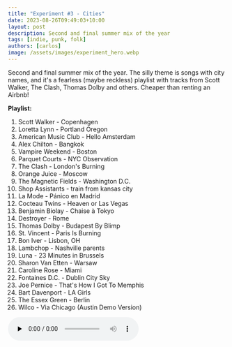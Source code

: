 ```yaml
---
title: "Experiment #3 - Cities"
date: 2023-08-26T09:49:03+10:00
layout: post
description: Second and final summer mix of the year
tags: [indie, punk, folk]
authors: [carlos]
image: /assets/images/experiment_hero.webp
---
```


Second and final summer mix of the year. The silly theme is songs with city names, and it's a fearless (maybe reckless) playlist with tracks from Scott Walker, The Clash, Thomas Dolby and others. Cheaper than renting an Airbnb!
<!--more-->

**Playlist:**

1.	Scott Walker - Copenhagen
2.	Loretta Lynn - Portland Oregon
3.	American Music Club	- Hello Amsterdam
4.	Alex Chilton - Bangkok
5.	Vampire Weekend - Boston
6.	Parquet Courts - NYC Observation
7.	The Clash - London's Burning
8.	Orange Juice - Moscow
9.	The Magnetic Fields - Washington D.C.
10.	Shop Assistants - train from kansas city
11.	La Mode	- Pánico en Madrid
12.	Cocteau Twins - Heaven or Las Vegas
13.	Benjamin Biolay - Chaise à Tokyo
14.	Destroyer - Rome
15.	Thomas Dolby - Budapest By Blimp
16.	St. Vincent - Paris Is Burning
17.	Bon Iver - Lisbon, OH
18.	Lambchop - Nashville parents
19.	Luna - 23 Minutes in Brussels
20.	Sharon Van Etten - Warsaw
21.	Caroline Rose - Miami
22.	Fontaines D.C. - Dublin City Sky
23.	Joe Pernice - That's How I Got To Memphis
24.	Bart Davenport - LA Girls
25.	The Essex Green - Berlin
26.	Wilco - Via Chicago (Austin Demo Version)

<audio controls preload="none">
  <source src="https://www.ivoox.com/experiment-3-cities_mh_115305404_feed_1.mp3" type="audio/mpeg">
Your browser does not support the audio element.
</audio>
